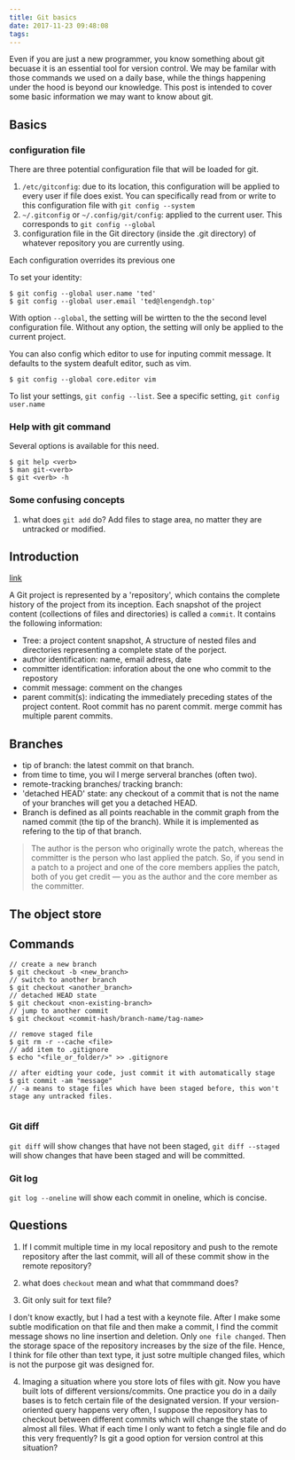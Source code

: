 ```yaml
---
title: Git basics
date: 2017-11-23 09:48:08
tags:
---
```


Even if you are just a new programmer, you know something about git becuase it is an essential tool for version control. We may be familar with those commands we used on a daily base, while the things happening under the hood is beyond our knowledge. This post is intended to cover some basic information we may want to know about git.
<!-- more -->
## Basics
### configuration file
There are three potential configuration file that will be loaded for git. 
1. `/etc/gitconfig`: due to its location, this configuration will be applied to every user if file does exist. You can specifically read from or write to this configuration file with `git config --system`
2. `~/.gitconfig` or `~/.config/git/config`: applied to the current user. This corresponds to `git config --global`
3. configuration file in the Git directory (inside the .git directory) of whatever repository you are currently using. 

Each configuration overrides its previous one

To set your identity: 
```
$ git config --global user.name 'ted'
$ git config --global user.email 'ted@lengendgh.top'
```
With option `--global`, the setting will be wirtten to the the second level configuration file. Without any option, the setting will only be applied to the current project.

You can also config which editor to use for inputing commit message. It defaults to the system deafult editor, such as vim.
```
$ git config --global core.editor vim
```
To list your settings, `git config --list`. See a specific setting, `git config user.name`

### Help with git command
Several options is available for this need.
```
$ git help <verb>
$ man git-<verb>
$ git <verb> -h
```

### Some confusing concepts
1. what does `git add` do?
Add files to stage area, no matter they are untracked or modified. 


## Introduction
[link](http://chimera.labs.oreilly.com/books/1230000000561/ch01.html)

A Git project is represented by a 'repository', which contains the complete history of the project from its inception. Each snapshot of the project content
(collections of files and directories) is called a `commit`. It contains the following information:

- Tree: a project content snapshot, A structure of nested files and directories representing a complete state of the porject.
- author identification: name, email adress, date
- committer identification: inforation about the one who commit to the repostory
- commit message: comment on the changes
- parent commit(s): indicating the immediately preceding states of the project content. Root commit has no parent commit. merge commit has multiple parent commits.


## Branches

- tip of branch: the latest commit on that branch.
- from time to time, you wil l merge serveral branches (often two).
- remote-tracking branches/ tracking branch: 
- 'detached HEAD' state: any checkout of a commit that is not the name of your branches will get you a detached HEAD.
- Branch is defined as all points reachable in the commit graph from the named commit (the tip of the branch). While it is implemented as refering to the tip of that branch.


> The author is the person who originally wrote the patch, whereas the committer is the person who last applied the patch. So, if you send in a patch to a project and one of the core members applies the patch, both of you get credit — you as the author and the core member as the committer.

## The object store




## Commands

```
// create a new branch
$ git checkout -b <new_branch> 
// switch to another branch
$ git checkout <another_branch>
// detached HEAD state
$ git checkout <non-existing-branch>
// jump to another commit
$ git checkout <commit-hash/branch-name/tag-name>

// remove staged file
$ git rm -r --cache <file>
// add item to .gitignore
$ echo "<file_or_folder/>" >> .gitignore

// after eidting your code, just commit it with automatically stage
$ git commit -am "message"
// -a means to stage files which have been staged before, this won't stage any untracked files.


```

### Git diff
`git diff` will show changes that have not been staged, `git diff --staged` will show changes that have been staged and will be committed.

### Git log
`git log --oneline` will show each commit in oneline, which is concise.


## Questions

1. If I commit multiple time in my local repository and push to the remote repository after the last commit, will all of these commit show in the remote repository?

2. what does `checkout` mean and what that commmand does?

3. Git only suit for text file?

I don't know exactly, but I had a test with a keynote file. After I make some subtle modification on that file and then make a commit, I find the commit message shows no line insertion and deletion. Only `one file changed`. Then the storage space of the repository increases by the size of the file. Hence, I think for file other than text type, it just sotre multiple changed files, which is not the purpose git was designed for.

4. Imaging a situation where you store lots of files with git. Now you have built lots of different versions/commits. One practice you do in a daily bases is to fetch certain file of the designated version. If your version-oriented query happens very often, I suppose the repository has to checkout between different commits which will change the state of almost all files. What if each time I only want to fetch a single file and do this very frequently? Is git a good option for version control at this situation?
